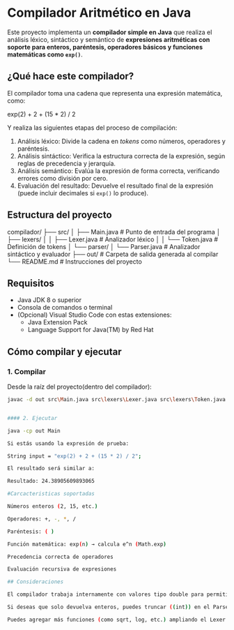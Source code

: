 #  Compilador Aritmético en Java

Este proyecto implementa un **compilador simple en Java** que realiza el análisis léxico, sintáctico y semántico de **expresiones aritméticas con soporte para enteros, paréntesis, operadores básicos y funciones matemáticas como `exp()`**.

##  ¿Qué hace este compilador?

El compilador toma una cadena que representa una expresión matemática, como:

exp(2) + 2 + (15 * 2) / 2


Y realiza las siguientes etapas del proceso de compilación:

1. Análisis léxico: Divide la cadena en *tokens* como números, operadores y paréntesis.
2. Análisis sintáctico: Verifica la estructura correcta de la expresión, según reglas de precedencia y jerarquía.
3. Análisis semántico: Evalúa la expresión de forma correcta, verificando errores como división por cero.
4. Evaluación del resultado: Devuelve el resultado final de la expresión (puede incluir decimales si `exp()` lo produce).

##  Estructura del proyecto

compilador/
├── src/
│ ├── Main.java # Punto de entrada del programa
│ ├── lexers/
│ │ ├── Lexer.java # Analizador léxico
│ │ └── Token.java # Definición de tokens
│ └── parser/
│ └── Parser.java # Analizador sintáctico y evaluador
├── out/ # Carpeta de salida generada al compilar
└── README.md # Instrucciones del proyecto


## Requisitos

- Java JDK 8 o superior
- Consola de comandos o terminal
- (Opcional) Visual Studio Code con estas extensiones:
  - Java Extension Pack
  - Language Support for Java(TM) by Red Hat

##  Cómo compilar y ejecutar

### 1. Compilar

Desde la raíz del proyecto(dentro del compilador):

```bash
javac -d out src\Main.java src\lexers\Lexer.java src\lexers\Token.java src\parser\Parser.java


#### 2. Ejecutar

java -cp out Main

Si estás usando la expresión de prueba:

String input = "exp(2) + 2 + (15 * 2) / 2";

El resultado será similar a:

Resultado: 24.38905609893065

#Carcacteristicas soportadas

Números enteros (2, 15, etc.)

Operadores: +, -, *, /

Paréntesis: ( )

Función matemática: exp(n) → calcula e^n (Math.exp)

Precedencia correcta de operadores

Evaluación recursiva de expresiones

## Consideraciones

El compilador trabaja internamente con valores tipo double para permitir resultados decimales.

Si deseas que solo devuelva enteros, puedes truncar ((int)) en el Parser.

Puedes agregar más funciones (como sqrt, log, etc.) ampliando el Lexer y Parser.




